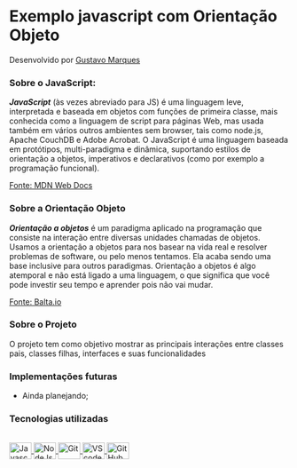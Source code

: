 # Exemplo javascript com Orientação Objeto

Desenvolvido por [Gustavo Marques](https://www.linkedin.com/in/gustavo-marques-1901b5215/)

### Sobre o JavaScript:
_**JavaScript**_ (às vezes abreviado para JS) é uma linguagem leve, interpretada e baseada em objetos com funções de primeira classe, mais conhecida como a linguagem de script para páginas Web, mas usada também em vários outros ambientes sem browser, tais como node.js,  Apache CouchDB e Adobe Acrobat. O JavaScript é uma linguagem baseada em protótipos, multi-paradigma e dinâmica, suportando estilos de orientação a objetos, imperativos e declarativos (como por exemplo a programação funcional). 

[Fonte: MDN Web Docs](https://developer.mozilla.org/pt-BR/docs/Web/JavaScript)

### Sobre a Orientação Objeto
_**Orientação a objetos**_ é um paradigma aplicado na programação que consiste na interação entre diversas unidades chamadas de objetos. Usamos a orientação a objetos para nos basear na vida real e resolver problemas de software, ou pelo menos tentamos. Ela acaba sendo uma base inclusive para outros paradigmas. Orientação a objetos é algo atemporal e não está ligado a uma linguagem, o que significa que você pode investir seu tempo e aprender pois não vai mudar.

[Fonte: Balta.io](https://balta.io/blog/orientacao-a-objetos)

### Sobre o Projeto
O projeto tem como objetivo mostrar as principais interações entre classes pais, classes filhas, interfaces e suas funcionalidades

### Implementações futuras

- Ainda planejando;

### Tecnologias utilizadas

<div align="inline_block">
  <a href="https://github.com/gustavoMarkez23">
</div>
  
<div style="display: inline_block"><br>
  <img title="Javascript" alt="Javascript" align="center" height="30" width="40" src="https://cdn.jsdelivr.net/gh/devicons/devicon/icons/javascript/javascript-original.svg" />
  <img title="NodeJs" alt="NodeJs" align="center" height="30" width="40" src="https://cdn.jsdelivr.net/gh/devicons/devicon/icons/nodejs/nodejs-original.svg" />
  <img title="Git" alt="Git" align="center" height="30" width="40" src="https://cdn.jsdelivr.net/gh/devicons/devicon/icons/git/git-original.svg" />
  <img title="VScode" alt="VScode" align="center" height="30" width="40" src="https://cdn.jsdelivr.net/gh/devicons/devicon/icons/vscode/vscode-original.svg" />
  <img title="GitHub" alt="GitHub" align="center" background-color="white" height="30" width="40" src="https://cdn.jsdelivr.net/gh/devicons/devicon/icons/github/github-original.svg" />
</div><br>
